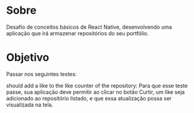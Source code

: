 # Sobre

Desafio de conceitos básicos de React Native, desenvolvendo uma aplicação que irá armazenar repositórios do seu portfólio.

# Objetivo
Passar nos seguintes testes:

should add a like to the like counter of the repository: Para que esse teste passe, sua aplicação deve permitir ao clicar no botão Curtir, um like seja adicionado ao repositório listado, e que essa atualização possa ser visualizada na tela.